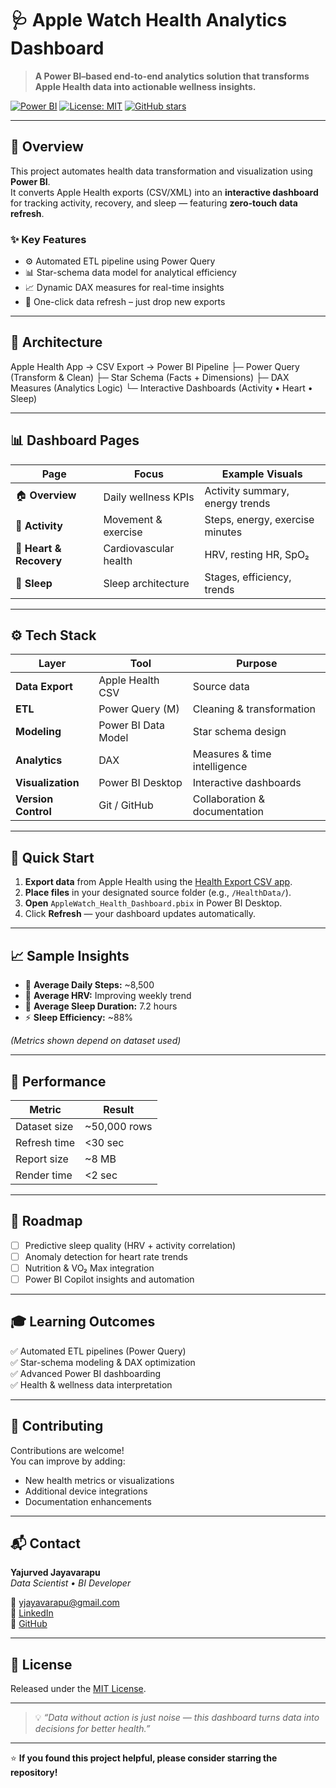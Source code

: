 # 🩺 Apple Watch Health Analytics Dashboard

> **A Power BI–based end-to-end analytics solution that transforms Apple Health data into actionable wellness insights.**

[![Power BI](https://img.shields.io/badge/Built%20With-Power%20BI-yellow?logo=powerbi)]()
[![License: MIT](https://img.shields.io/badge/License-MIT-blue.svg)](LICENSE)
[![GitHub stars](https://img.shields.io/github/stars/yajurved987/Apple-Watch-Health-Analytics-Dashboard-?style=social)](https://github.com/yajurved987/Apple-Watch-Health-Analytics-Dashboard-/stargazers)

---

## 🧭 Overview

This project automates health data transformation and visualization using **Power BI**.  
It converts Apple Health exports (CSV/XML) into an **interactive dashboard** for tracking activity, recovery, and sleep — featuring **zero-touch data refresh**.

### ✨ Key Features
- ⚙️ Automated ETL pipeline using Power Query  
- 📊 Star-schema data model for analytical efficiency  
- 📈 Dynamic DAX measures for real-time insights  
- 🔁 One-click data refresh – just drop new exports  

---

## 🧱 Architecture
Apple Health App → CSV Export → Power BI Pipeline
├─ Power Query (Transform & Clean)
├─ Star Schema (Facts + Dimensions)
├─ DAX Measures (Analytics Logic)
└─ Interactive Dashboards (Activity • Heart • Sleep)


---

## 📊 Dashboard Pages

| Page | Focus | Example Visuals |
|------|--------|----------------|
| 🏠 **Overview** | Daily wellness KPIs | Activity summary, energy trends |
| 🏃 **Activity** | Movement & exercise | Steps, energy, exercise minutes |
| 💓 **Heart & Recovery** | Cardiovascular health | HRV, resting HR, SpO₂ |
| 🌙 **Sleep** | Sleep architecture | Stages, efficiency, trends |

---

## ⚙️ Tech Stack

| Layer | Tool | Purpose |
|-------|------|----------|
| **Data Export** | Apple Health CSV | Source data |
| **ETL** | Power Query (M) | Cleaning & transformation |
| **Modeling** | Power BI Data Model | Star schema design |
| **Analytics** | DAX | Measures & time intelligence |
| **Visualization** | Power BI Desktop | Interactive dashboards |
| **Version Control** | Git / GitHub | Collaboration & documentation |

---

## 🚀 Quick Start

1. **Export data** from Apple Health using the [Health Export CSV app](https://apps.apple.com/).  
2. **Place files** in your designated source folder (e.g., `/HealthData/`).  
3. **Open** `AppleWatch_Health_Dashboard.pbix` in Power BI Desktop.  
4. Click **Refresh** — your dashboard updates automatically.  

---

## 📈 Sample Insights

- 🏃 **Average Daily Steps:** ~8,500  
- 💓 **Average HRV:** Improving weekly trend  
- 🌙 **Average Sleep Duration:** 7.2 hours  
- ⚡ **Sleep Efficiency:** ~88%  

*(Metrics shown depend on dataset used)*

---

## 🧩 Performance

| Metric | Result |
|--------|---------|
| Dataset size | ~50,000 rows |
| Refresh time | <30 sec |
| Report size | ~8 MB |
| Render time | <2 sec |

---

## 🌟 Roadmap

- [ ] Predictive sleep quality (HRV + activity correlation)  
- [ ] Anomaly detection for heart rate trends  
- [ ] Nutrition & VO₂ Max integration  
- [ ] Power BI Copilot insights and automation  

---

## 🎓 Learning Outcomes

✅ Automated ETL pipelines (Power Query)  
✅ Star-schema modeling & DAX optimization  
✅ Advanced Power BI dashboarding  
✅ Health & wellness data interpretation  

---

## 🤝 Contributing

Contributions are welcome!  
You can improve by adding:
- New health metrics or visualizations  
- Additional device integrations  
- Documentation enhancements  

---

## 📬 Contact

**Yajurved Jayavarapu**  
_Data Scientist • BI Developer_

📧 yjayavarapu@gmail.com  
💼 [LinkedIn](https://www.linkedin.com/in/yajurved-jayavarapu/)   
📂 [GitHub](https://github.com/yajurved987)

---

## 📄 License

Released under the [MIT License](LICENSE).

---

> 💡 *“Data without action is just noise — this dashboard turns data into decisions for better health.”*

---

⭐ **If you found this project helpful, please consider starring the repository!**
